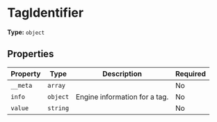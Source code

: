# TagIdentifier



**Type:** `object`

## Properties

| Property | Type | Description | Required |
|----------|------|-------------|----------|
| `__meta` | `array` |  | No |
| `info` | `object` | Engine information for a tag. | No |
| `value` | `string` |  | No |



